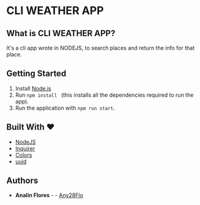 #  CLI WEATHER APP

## What is CLI WEATHER APP?

It's a cli app wrote in NODEJS, to search places and return the info for that place.

## Getting Started
1. Install [Node.js](http://nodejs.org/)
2. Run `npm install ` (this installs all the dependencies required to run the app).
3. Run the application with `npm run start`.


## Built With ❤

* [NodeJS](https://nodejs.org/en/)
* [Inquirer](https://github.com/SBoudrias/Inquirer.js)
* [Colors](https://github.com/Marak/colors.js)
* [uuid](https://github.com/uuidjs/uuid)

## Authors

* **Analin Flores** - - [Any28Flo](https://github.com/Any28Flo)
